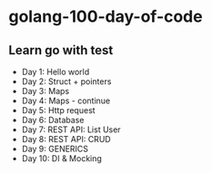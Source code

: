 # golang-100-day-of-code
## Learn go with test
- Day 1: Hello world
- Day 2: Struct + pointers
- Day 3: Maps
- Day 4: Maps - continue
- Day 5: Http request 
- Day 6: Database
- Day 7: REST API: List User
- Day 8: REST API: CRUD
- Day 9: GENERICS
- Day 10: DI & Mocking
